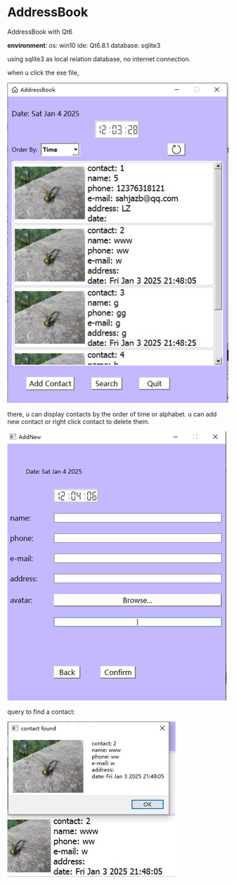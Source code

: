 # AddressBook
AddressBook with Qt6

**environment**: 
os: win10     ide: Qt6.8.1   database: sqlite3

using sqlite3 as local relation database, no internet connection. 

when u click the exe file, 

![image](https://github.com/jialinliu0817/AddressBook/blob/main/1.JPG)

there, u can display contacts by the order of time or alphabet.
u can add new contact or right click contact to delete them.

![image](https://github.com/jialinliu0817/AddressBook/blob/main/2.JPG)

query to find a contact:

![image](https://github.com/jialinliu0817/AddressBook/blob/main/3.JPG)



